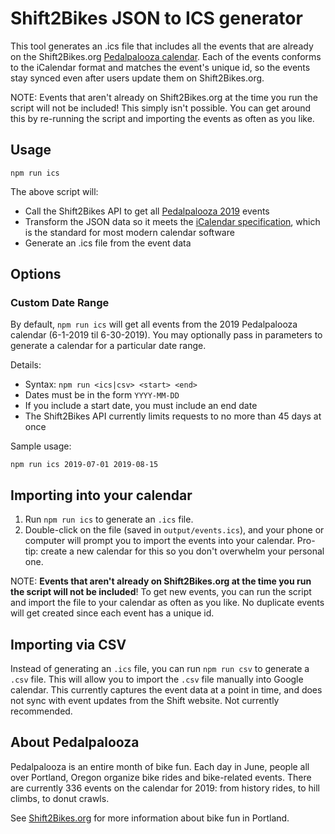 # Shift2Bikes JSON to ICS generator

This tool generates an .ics file that includes all the events that are already on the Shift2Bikes.org [Pedalpalooza calendar](https://www.shift2bikes.org/pedalpalooza-calendar/). Each of the events conforms to the iCalendar format and matches the event's unique id, so the events stay synced even after users update them on Shift2Bikes.org.

NOTE: Events that aren't already on Shift2Bikes.org at the time you run the script will not be included! This simply isn't possible. You can get around this by re-running the script and importing the events as often as you like.

## Usage

```
npm run ics
```

The above script will:

* Call the Shift2Bikes API to get all [Pedalpalooza 2019](https://www.shift2bikes.org/pedalpalooza-calendar/) events
* Transform the JSON data so it meets the [iCalendar specification](https://tools.ietf.org/html/rfc5545), which is the standard for most modern calendar software
* Generate an .ics file from the event data

## Options

### Custom Date Range

By default, `npm run ics` will get all events from the 2019 Pedalpalooza calendar (6-1-2019 til 6-30-2019). You may optionally pass in parameters to generate a calendar for a particular date range.

Details:
* Syntax: `npm run <ics|csv> <start> <end>`
* Dates must be in the form `YYYY-MM-DD`
* If you include a start date, you must include an end date
* The Shift2Bikes API currently limits requests to no more than 45 days at once

Sample usage:
```
npm run ics 2019-07-01 2019-08-15
```

## Importing into your calendar

1. Run `npm run ics` to generate an `.ics` file.
1. Double-click on the file (saved in `output/events.ics`), and your phone or computer will prompt you to import the events into your calendar. Pro-tip: create a new calendar for this so you don't overwhelm your personal one.

NOTE: **Events that aren't already on Shift2Bikes.org at the time you run the script will not be included**! To get new events, you can run the script and import the file to your calendar as often as you like. No duplicate events will get created since each event has a unique id.

## Importing via CSV

Instead of generating an `.ics` file, you can run `npm run csv` to generate a `.csv` file. This will allow you to import the `.csv` file manually into Google calendar. This currently captures the event data at a point in time, and does not sync with event updates from the Shift website. Not currently recommended.

## About Pedalpalooza

Pedalpalooza is an entire month of bike fun. Each day in June, people all over Portland, Oregon organize bike rides and bike-related events. There are currently 336 events on the calendar for 2019: from history rides, to hill climbs, to donut crawls.

See [Shift2Bikes.org](https://www.shift2bikes.org/pages/pedalpalooza/) for more information about bike fun in Portland.
